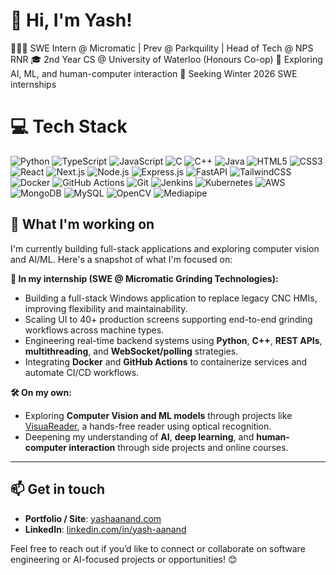 # 👋 Hi, I'm Yash!
👨🏻‍💻 SWE Intern @ Micromatic | Prev @ Parkquility | Head of Tech @ NPS RNR
🎓 2nd Year CS @ University of Waterloo (Honours Co-op)
💭 Exploring AI, ML, and human-computer interaction
🚀 Seeking Winter 2026 SWE internships


# 💻 Tech Stack
<!-- Get badges from https://github.com/Ileriayo/markdown-badges -->
![Python](https://img.shields.io/badge/python-3670A0?style=for-the-badge&logo=python&logoColor=ffdd54)
![TypeScript](https://img.shields.io/badge/typescript-%23007ACC.svg?style=for-the-badge&logo=typescript&logoColor=white)
![JavaScript](https://img.shields.io/badge/javascript-%23323330.svg?style=for-the-badge&logo=javascript&logoColor=%23F7DF1E)
![C](https://img.shields.io/badge/c-%2300599C.svg?style=for-the-badge&logo=c&logoColor=white)
![C++](https://img.shields.io/badge/c++-%2300599C.svg?style=for-the-badge&logo=c%2B%2B&logoColor=white)
![Java](https://img.shields.io/badge/java-%23ED8B00.svg?style=for-the-badge&logo=openjdk&logoColor=white)
![HTML5](https://img.shields.io/badge/html5-%23E34F26.svg?style=for-the-badge&logo=html5&logoColor=white)
![CSS3](https://img.shields.io/badge/css3-%231572B6.svg?style=for-the-badge&logo=css3&logoColor=white)
![React](https://img.shields.io/badge/react-%2320232a.svg?style=for-the-badge&logo=react&logoColor=%2361DAFB)
![Next.js](https://img.shields.io/badge/next.js-%23000000.svg?style=for-the-badge&logo=next.js&logoColor=white)
![Node.js](https://img.shields.io/badge/node.js-339933.svg?style=for-the-badge&logo=nodedotjs&logoColor=white)
![Express.js](https://img.shields.io/badge/express.js-%23404d59.svg?style=for-the-badge&logo=express&logoColor=white)
![FastAPI](https://img.shields.io/badge/fastapi-005571?style=for-the-badge&logo=fastapi)
![TailwindCSS](https://img.shields.io/badge/tailwindcss-%2338B2AC.svg?style=for-the-badge&logo=tailwind-css&logoColor=white)
![Docker](https://img.shields.io/badge/docker-%230db7ed.svg?style=for-the-badge&logo=docker&logoColor=white)
![GitHub Actions](https://img.shields.io/badge/github%20actions-2088FF?style=for-the-badge&logo=github-actions&logoColor=white)
![Git](https://img.shields.io/badge/git-F05032?style=for-the-badge&logo=git&logoColor=white)
![Jenkins](https://img.shields.io/badge/Jenkins-%23D24939.svg?style=for-the-badge&logo=jenkins&logoColor=white)
![Kubernetes](https://img.shields.io/badge/Kubernetes-%23326ce5.svg?style=for-the-badge&logo=kubernetes&logoColor=white)
![AWS](https://img.shields.io/badge/AWS-%23232F3E.svg?style=for-the-badge&logo=amazon-aws&logoColor=white)
![MongoDB](https://img.shields.io/badge/mongodb-%234ea94b.svg?style=for-the-badge&logo=mongodb&logoColor=white)
![MySQL](https://img.shields.io/badge/mysql-%2300f.svg?style=for-the-badge&logo=mysql&logoColor=white)
![OpenCV](https://img.shields.io/badge/opencv-5C3EE8?style=for-the-badge&logo=opencv&logoColor=white)
![Mediapipe](https://img.shields.io/badge/mediapipe-FF69B4?style=for-the-badge)



## 🌱 What I'm working on
I'm currently building full-stack applications and exploring computer vision and AI/ML. Here's a snapshot of what I'm focused on:

**💼 In my internship (SWE @ Micromatic Grinding Technologies):**
- Building a full-stack Windows application to replace legacy CNC HMIs, improving flexibility and maintainability.
- Scaling UI to 40+ production screens supporting end-to-end grinding workflows across machine types.
- Engineering real-time backend systems using **Python**, **C++**, **REST APIs**, **multithreading**, and **WebSocket/polling** strategies.
- Integrating **Docker** and **GitHub Actions** to containerize services and automate CI/CD workflows.


**🛠️ On my own:**
- Exploring **Computer Vision and ML models** through projects like [VisuaReader](https://github.com/yash-aanand/VisuaReader), a hands-free reader using optical recognition.
- Deepening my understanding of **AI**, **deep learning**, and **human-computer interaction** through side projects and online courses.

---

## 📫 Get in touch
- **Portfolio / Site**: [yashaanand.com](https://yashaanand.com/)
- **LinkedIn**: [linkedin.com/in/yash-aanand](https://www.linkedin.com/in/yash-aanand)

Feel free to reach out if you’d like to connect or collaborate on software engineering or AI-focused projects or opportunities! 😊

